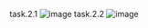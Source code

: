 task.2.1
![image](https://i.ibb.co/cQvMTTP/task-2-1.png)
task.2.2
![image](https://i.ibb.co/YQnt0Vm/task-2-2.png)